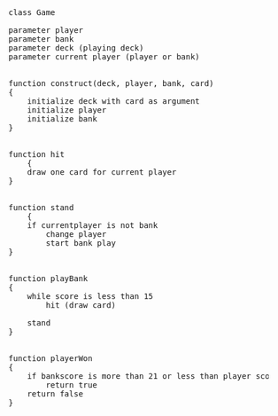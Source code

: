 <pre>
    class Game

    parameter player
    parameter bank
    parameter deck (playing deck)
    parameter current player (player or bank)
    

    function construct(deck, player, bank, card)
    {
        initialize deck with card as argument
        initialize player
        initialize bank
    }


    function hit
        {
        draw one card for current player 
    }


    function stand
        {
        if currentplayer is not bank
            change player
            start bank play
    }


    function playBank
    {
        while score is less than 15
            hit (draw card)
        
        stand
    }

    
    function playerWon
    {
        if bankscore is more than 21 or less than player score 
            return true
        return false
    }
</pre>